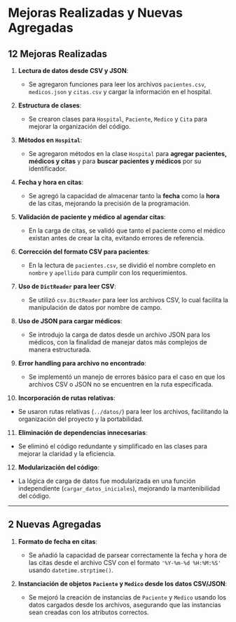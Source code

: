 # Mejoras Realizadas y Nuevas Agregadas

## 12 Mejoras Realizadas

1. **Lectura de datos desde CSV y JSON**:
   - Se agregaron funciones para leer los archivos `pacientes.csv`, `medicos.json` y `citas.csv` y cargar la información en el hospital.

2. **Estructura de clases**:
   - Se crearon clases para `Hospital`, `Paciente`, `Medico` y `Cita` para mejorar la organización del código.

3. **Métodos en `Hospital`**:
   - Se agregaron métodos en la clase `Hospital` para **agregar pacientes, médicos y citas** y para **buscar pacientes y médicos** por su identificador.

4. **Fecha y hora en citas**:
   - Se agregó la capacidad de almacenar tanto la **fecha** como la **hora** de las citas, mejorando la precisión de la programación.

5. **Validación de paciente y médico al agendar citas**:
   - En la carga de citas, se validó que tanto el paciente como el médico existan antes de crear la cita, evitando errores de referencia.

6. **Corrección del formato CSV para pacientes**:
   - En la lectura de `pacientes.csv`, se dividió el nombre completo en `nombre` y `apellido` para cumplir con los requerimientos.

7. **Uso de `DictReader` para leer CSV**:
   - Se utilizó `csv.DictReader` para leer los archivos CSV, lo cual facilita la manipulación de datos por nombre de campo.

8. **Uso de JSON para cargar médicos**:
   - Se introdujo la carga de datos desde un archivo JSON para los médicos, con la finalidad de manejar datos más complejos de manera estructurada.

9. **Error handling para archivo no encontrado**:
   - Se implementó un manejo de errores básico para el caso en que los archivos CSV o JSON no se encuentren en la ruta especificada.

10. **Incorporación de rutas relativas**:
   - Se usaron rutas relativas (`../datos/`) para leer los archivos, facilitando la organización del proyecto y la portabilidad.

11. **Eliminación de dependencias innecesarias**:
   - Se eliminó el código redundante y simplificado en las clases para mejorar la claridad y la eficiencia.

12. **Modularización del código**:
   - La lógica de carga de datos fue modularizada en una función independiente (`cargar_datos_iniciales`), mejorando la mantenibilidad del código.

---

## 2 Nuevas Agregadas

1. **Formato de fecha en citas**:
   - Se añadió la capacidad de parsear correctamente la fecha y hora de las citas desde el archivo CSV con el formato `'%Y-%m-%d %H:%M:%S'` usando `datetime.strptime()`.

2. **Instanciación de objetos `Paciente` y `Medico` desde los datos CSV/JSON**:
   - Se mejoró la creación de instancias de `Paciente` y `Medico` usando los datos cargados desde los archivos, asegurando que las instancias sean creadas con los atributos correctos.
